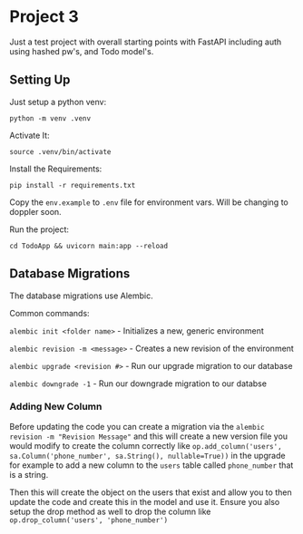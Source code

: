 # Project 3
Just a test project with overall starting points with FastAPI including auth using hashed pw's, and Todo model's.

## Setting Up
Just setup a python venv:

`python -m venv .venv`

Activate It:

`source .venv/bin/activate`

Install the Requirements:

`pip install -r requirements.txt`

Copy the `env.example` to `.env` file for environment vars.  Will be changing to doppler soon.

Run the project:

`cd TodoApp && uvicorn main:app --reload`


## Database Migrations
The database migrations use Alembic.

Common commands:

`alembic init <folder name>` - Initializes a new, generic environment

`alembic revision -m <message>` - Creates a new revision of the environment

`alembic upgrade <revision #>` - Run our upgrade migration to our database

`alembic downgrade -1` - Run our downgrade migration to our databse

### Adding New Column
Before updating the code you can create a migration via the `alembic revision -m "Revision Message"` and this will create a new version file you would modify to create the column correctly like `op.add_column('users', sa.Column('phone_number', sa.String(), nullable=True))` in the upgrade for example to add a new column to the `users` table called `phone_number` that is a string.

Then this will create the object on the users that exist and allow you to then update the code and create this in the model and use it.  Ensure you also setup the drop method as well to drop the column like `op.drop_column('users', 'phone_number')`